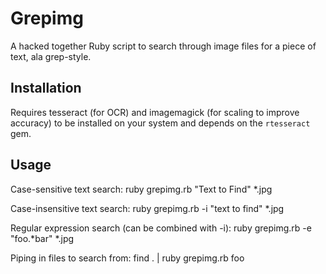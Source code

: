 # Grepimg
A hacked together Ruby script to search through image files for a piece of text, ala grep-style.

## Installation
Requires tesseract (for OCR) and imagemagick (for scaling to improve accuracy) to be installed on your system and depends on the `rtesseract` gem.

## Usage
Case-sensitive text search:
	ruby grepimg.rb "Text to Find" *.jpg

Case-insensitive text search:
	ruby grepimg.rb -i "text to find" *.jpg

Regular expression search (can be combined with -i):
	ruby grepimg.rb -e "foo.*bar" *.jpg

Piping in files to search from:
	find . | ruby grepimg.rb foo


